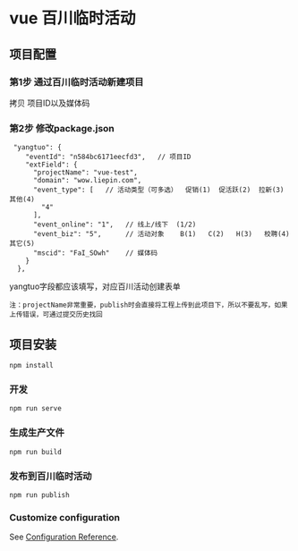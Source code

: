 # vue 百川临时活动



## 项目配置

### 第1步 通过百川临时活动新建项目

拷贝 项目ID以及媒体码

### 第2步 修改package.json
```
 "yangtuo": {
    "eventId": "n584bc6171eecfd3",   // 项目ID
    "extField": {
      "projectName": "vue-test",
      "domain": "wow.liepin.com",
      "event_type": [   // 活动类型（可多选）  促销(1)  促活跃(2)  拉新(3)   其他(4)
        "4"
      ],
      "event_online": "1",   // 线上/线下  (1/2)
      "event_biz": "5",      // 活动对象    B(1)   C(2)   H(3)   校聘(4)    其它(5)
      "mscid": "FaI_SOwh"    // 媒体码
    }
  },
```
yangtuo字段都应该填写，对应百川活动创建表单

`注：projectName非常重要，publish时会直接将工程上传到此项目下，所以不要乱写，如果上传错误，可通过提交历史找回`


## 项目安装
```
npm install
```

### 开发
```
npm run serve
```

### 生成生产文件
```
npm run build
```

### 发布到百川临时活动
```
npm run publish
```


### Customize configuration
See [Configuration Reference](https://cli.vuejs.org/config/).



